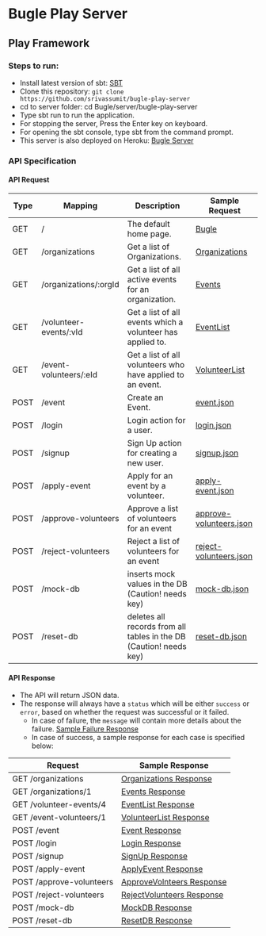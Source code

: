 # Bugle Play Server

## Play Framework

### Steps to run:

- Install latest version of sbt: [SBT](http://www.scala-sbt.org/download.html)
- Clone this repository: `git clone https://github.com/srivassumit/bugle-play-server`
- cd to server folder: cd Bugle/server/bugle-play-server
- Type sbt run to run the application.
- For stopping the server, Press the Enter key on keyboard.
- For opening the sbt console, type sbt from the command prompt.
- This server is also deployed on Heroku: [Bugle Server](https://bugle-pl-srv.herokuapp.com/)

### API Specification

#### API Request

| Type | Mapping | Description | Sample Request |
|---|---|---|---|
| GET | /                           | The default home page. | [Bugle](https://bugle-pl-srv.herokuapp.com/) |
| GET | /organizations              | Get a list of Organizations. | [Organizations](https://bugle-pl-srv.herokuapp.com/organizations) |
| GET | /organizations/:orgId       | Get a list of all active events for an organization. | [Events](https://bugle-pl-srv.herokuapp.com/organizations/1) |
| GET | /volunteer-events/:vId      | Get a list of all events which a volunteer has applied to. | [EventList](https://bugle-pl-srv.herokuapp.com/volunteer-events/4) |
| GET | /event-volunteers/:eId      | Get a list of all volunteers who have applied to an event. | [VolunteerList](https://bugle-pl-srv.herokuapp.com/event-volunteers/1) |
| POST | /event                     | Create an Event. | [event.json](sample-json/request/event.json) |
| POST | /login                     | Login action for a user. | [login.json](sample-json/request/login.json) |
| POST | /signup                    | Sign Up action for creating a new user. | [signup.json](sample-json/request/signup.json) |
| POST | /apply-event               | Apply for an event by a volunteer. | [apply-event.json](sample-json/request/apply-event.json) |
| POST | /approve-volunteers        | Approve a list of volunteers for an event | [approve-volunteers.json](sample-json/request/approve-volunteers.json) |
| POST | /reject-volunteers         | Reject a list of volunteers for an event | [reject-volunteers.json](sample-json/request/reject-volunteers.json) |
| POST | /mock-db                   | inserts mock values in the DB (Caution! needs key)  | [mock-db.json](sample-json/request/mock-db.json) |
| POST | /reset-db                  | deletes all records from all tables in the DB (Caution! needs key)  | [reset-db.json](sample-json/request/reset-db.json) |

#### API Response

- The API will return JSON data.
- The response will always have a `status` which will be either `success` or `error`, based on whether the request was successful or it failed.
  - In case of failure, the `message` will contain more details about the failure. [Sample Failure Response](sample-json/response/failure.json)
  - In case of success, a sample response for each case is specified below:
  
| Request | Sample Response |
|---|---|
| GET /organizations         | [Organizations Response](sample-json/response/organizations.json) |
| GET /organizations/1       | [Events Response](sample-json/response/events.json) |
| GET /volunteer-events/4    | [EventList Response](sample-json/response/volunteer-events.json) |
| GET /event-volunteers/1    | [VolunteerList Response](sample-json/response/event-volunteers.json) |
| POST /event                | [Event Response](sample-json/response/event.json) |
| POST /login                | [Login Response](sample-json/response/login.json) |
| POST /signup               | [SignUp Response](sample-json/response/signup.json) |
| POST /apply-event          | [ApplyEvent Response](sample-json/response/apply-event.json) |
| POST /approve-volunteers   | [ApproveVolnteers Response](sample-json/response/approve-volunteers.json) |
| POST /reject-volunteers    | [RejectVolunteers Response](sample-json/response/reject-volunteers.json) |
| POST /mock-db              | [MockDB Response](sample-json/response/mock-db.json) |
| POST /reset-db             | [ResetDB Response](sample-json/response/reset-db.json) |